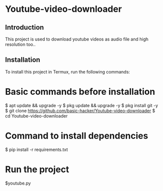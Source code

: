 # Youtube-video-downloader

## Introduction
This project is used to download youtube videos as audio file and high resolution too..


## Installation

To install this project in Termux, run the following commands:

# Basic commands before installation
$ apt update && upgrade -y
$ pkg update && upgrade -y
$ pkg install git -y
$ git clone https://github.com/basic-hacker/Youtube-video-downloader
$ cd Youtube-video-downloader

# Command to install dependencies
$ pip install -r requirements.txt

# Run the project
$youtube.py
